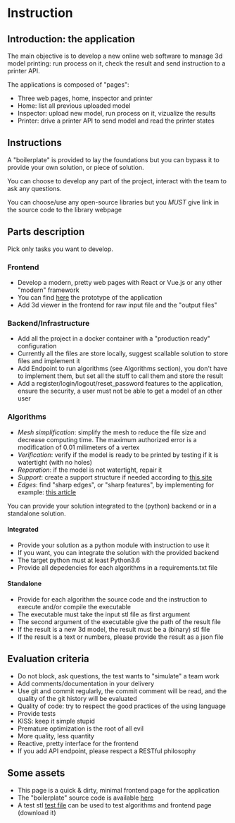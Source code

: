 # Instruction

## Introduction: the application

The main objective is to develop a new online web software to manage
3d model printing: run process on it, check the result and send instruction to a printer API.

The applications is composed of "pages":

- Three web pages, home, inspector and printer
- Home: list all previous uploaded model
- Inspector: upload new model, run process on it, vizualize the results
- Printer: drive a printer API to send model and read the printer states

## Instructions

A "boilerplate" is provided to lay the foundations but you can bypass
it to provide your own solution, or piece of solution.

You can choose to develop any part of the project, interact with the
team to ask any questions.

You can choose/use any open-source libraries but you _MUST_ give link in
the source code to the library webpage

## Parts description

Pick only tasks you want to develop.

### Frontend

- Develop a modern, pretty web pages with React or Vue.js or any other "modern" framework
- You can find [here](https://preview.uxpin.com/3bb216c737ccee066be5c6b327a4c958c9a903cf#/pages/136070899) the prototype of the application
- Add 3d viewer in the frontend for raw input file and the "output files"

### Backend/Infrastructure

- Add all the project in a docker container with a "production ready" configuration
- Currently all the files are store locally, suggest scallable solution to store files and implement it
- Add Endpoint to run algorithms (see Algorithms section), you don't have to implement them, but set all the stuff to call them and store the result
- Add a register/login/logout/reset_password features to the application, ensure the security, a user must not be able to get a model of an other user

### Algorithms

- _Mesh simplification_: simplify the mesh to reduce the file size and decrease computing time. The maximum authorized error is a modification of 0.01 milimeters of a vertex
- _Verification_: verify if the model is ready to be printed by testing if it is watertight (with no holes)
- _Reparation_: if the model is not watertight, repair it
- _Support_: create a support structure if needed according to [this site](https://all3dp.com/1/3d-printing-support-structures/#:~:text=3D%20printing%20support%20structures%20are,added%20cost%20to%20the%20model.)
- _Edges_: find "sharp edges", or "sharp features", by implementing for example: [this article](http://ljk.imag.fr/membres/Stefanie.Hahmann/PUBLICATIONS/WHH10small.pdf)

You can provide your solution integrated to the (python) backend or in a standalone solution.

#### Integrated

- Provide your solution as a python module with instruction to use it
- If you want, you can integrate the solution with the provided backend
- The target python must at least Python3.6
- Provide all depedencies for each algorithms in a requirements.txt file

#### Standalone

- Provide for each algorithm the source code and the instruction to execute and/or compile the executable
- The executable must take the input stl file as first argument
- The second argument of the executable give the path of the result file
- If the result is a new 3d model, the result must be a (binary) stl file
- If the result is a text or numbers, please provide the result as a json file

## Evaluation criteria

- Do not block, ask questions, the test wants to "simulate" a team work
- Add comments/documentation in your delivery
- Use git and commit regularly, the commit comment will be read, and the quality of the git history will be evaluated
- Quality of code: try to respect the good practices of the using language
- Provide tests
- KISS: keep it simple stupid
- Premature optimization is the root of all evil
- More quality, less quantity
- Reactive, pretty interface for the frontend
- If you add API endpoint, please respect a RESTful philosophy

## Some assets

- This page is a quick & dirty, minimal frontend page for the application
- The "boilerplate" source code is available [here](#)
- A test stl [test file](stl/test.stl) can be used to test algorithms and frontend page (download it)
